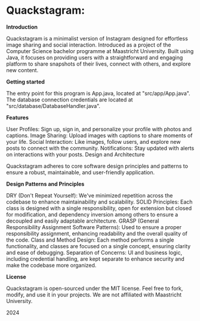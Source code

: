# **Quackstagram:** 

**Introduction**

Quackstagram is a minimalist version of Instagram designed for effortless image sharing and social interaction. Introduced as a project of the Computer Science bachelor programme at Maastricht University. Built using Java, it focuses on providing users with a straightforward and engaging platform to share snapshots of their lives, connect with others, and explore new content.

**Getting started**

The entry point for this program is App.java, located at "src/app/App.java". The database connection credentials are located at "src/database/DatabaseHandler.java".


**Features**

User Profiles: Sign up, sign in, and personalize your profile with photos and captions.
Image Sharing: Upload images with captions to share moments of your life.
Social Interaction: Like images, follow users, and explore new posts to connect with the community.
Notifications: Stay updated with alerts on interactions with your posts.
Design and Architecture

Quackstagram adheres to core software design principles and patterns to ensure a robust, maintainable, and user-friendly application. 

**Design Patterns and Principles**

DRY (Don't Repeat Yourself): We've minimized repetition across the codebase to enhance maintainability and scalability.
SOLID Principles: Each class is designed with a single responsibility, open for extension but closed for modification, and dependency inversion among others to ensure a decoupled and easily adaptable architecture.
GRASP (General Responsibility Assignment Software Patterns): Used to ensure a proper responsibility assignment, enhancing readability and the overall quality of the code.
Class and Method Design: Each method performs a single functionality, and classes are focused on a single concept, ensuring clarity and ease of debugging.
Separation of Concerns: UI and business logic, including credential handling, are kept separate to enhance security and make the codebase more organized.

**License**

Quackstagram is open-sourced under the MIT license. Feel free to fork, modify, and use it in your projects. We are not affiliated with Maastricht University.

2024